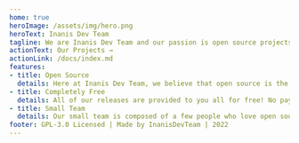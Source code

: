 ```yaml
---
home: true
heroImage: /assets/img/hero.png
heroText: Inanis Dev Team
tagline: We are Inanis Dev Team and our passion is open source projects
actionText: Our Projects →
actionLink: /docs/index.md
features:
- title: Open Source
  details: Here at Inanis Dev Team, we believe that open source is the best way to build software.
- title: Completely Free
  details: All of our releases are provided to you all for free! No payment is needed to use our projects.
- title: Small Team
  details: Our small team is composed of a few people who love open source and love to build software.
footer: GPL-3.0 Licensed | Made by InanisDevTeam | 2022
---
```



